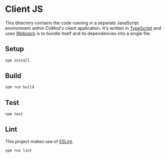 # Client JS

This directory contains the code running in a separate JavaScript environment within _CoMod_'s client application. It's written in [TypeScript](https://www.typescriptlang.org) and uses [Webpack](https://webpack.js.org) is to bundle itself and its dependencies into a single file.

## Setup

```bash
npm install
```

## Build

```bash
npm run build
```

## Test

```bash
npm test
```

## Lint

This project makes use of [ESLint](https://eslint.org).

```bash
npm run lint
```

